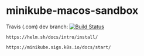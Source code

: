 # minikube-macos-sandbox

Travis (.com) dev branch:
[![Build Status](https://travis-ci.com/githubfoam/minikube-macos-sandbox.svg?branch=main)](https://travis-ci.com/githubfoam/minikube-macos-sandbox)  

~~~~
https://helm.sh/docs/intro/install/

https://minikube.sigs.k8s.io/docs/start/
~~~~